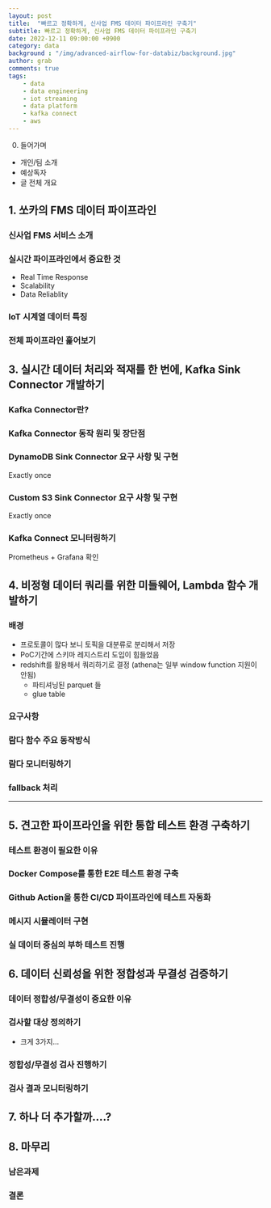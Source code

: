 ```yaml
---
layout: post
title:  "빠르고 정확하게, 신사업 FMS 데이터 파이프라인 구축기"
subtitle: 빠르고 정확하게, 신사업 FMS 데이터 파이프라인 구축기
date: 2022-12-11 09:00:00 +0900
category: data
background : "/img/advanced-airflow-for-databiz/background.jpg"
author: grab
comments: true
tags:
    - data
    - data engineering
    - iot streaming
    - data platform
    - kafka connect
    - aws 
---
```


0. 들어가며

- 개인/팀 소개
- 예상독자
- 글 전체 개요

## 1. 쏘카의 FMS 데이터 파이프라인

### 신사업 FMS 서비스 소개
### 실시간 파이프라인에서 중요한 것
- Real Time Response
- Scalability
- Data Reliablity
### IoT 시계열 데이터 특징
### 전체 파이프라인 훑어보기

## 3. 실시간 데이터 처리와 적재를 한 번에, Kafka Sink Connector 개발하기

### Kafka Connector란?
### Kafka Connector 동작 원리 및 장단점
### DynamoDB Sink Connector 요구 사항 및 구현
Exactly once
### Custom S3 Sink Connector 요구 사항 및 구현
Exactly once
### Kafka Connect 모니터링하기
Prometheus + Grafana 확인

## 4. 비정형 데이터 쿼리를 위한 미들웨어, Lambda 함수 개발하기 

### 배경
- 프로토콜이 많다 보니 토픽을 대분류로 분리해서 저장
- PoC기간에 스키마 레지스트리 도입이 힘들었음
- redshift를 활용해서 쿼리하기로 결정 (athena는 일부 window function 지원이 안됨)
    - 파티셔닝된 parquet 들
    - glue table
### 요구사항
### 람다 함수 주요 동작방식
### 람다 모니터링하기
### fallback 처리

---

## 5. 견고한 파이프라인을 위한 통합 테스트 환경 구축하기

### 테스트 환경이 필요한 이유
### Docker Compose를 통한 E2E 테스트 환경 구축
### Github Action을 통한 CI/CD 파이프라인에 테스트 자동화
### 메시지 시뮬레이터 구현
### 실 데이터 중심의 부하 테스트 진행

## 6. 데이터 신뢰성을 위한 정합성과 무결성 검증하기

### 데이터 정합성/무결성이 중요한 이유
### 검사할 대상 정의하기
- 크게 3가지…
### 정합성/무결성 검사 진행하기
### 검사 결과 모니터링하기

## 7. 하나 더 추가할까….?

## 8. 마무리
### 남은과제
### 결론